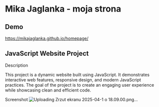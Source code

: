# Mika Jaglanka - moja strona

## Demo

https://mikajaglanka.github.io/homepage/

## JavaScript Website Project

Description

This project is a dynamic website built using JavaScript. 
It demonstrates interactive web features, responsive design, and modern JavaScript practices.
The goal of the project is to create an engaging user experience while showcasing clean and efficient code.

Screenshot
![Uploading Zrzut ekranu 2025-04-1 o 18.09.00.png…]()
